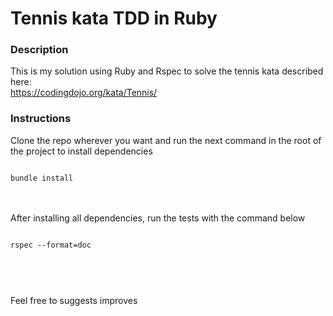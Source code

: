 # Tennis kata TDD in Ruby

### Description

This is my solution using Ruby and Rspec to solve the tennis kata described here:<br/>
https://codingdojo.org/kata/Tennis/

### Instructions

Clone the repo wherever you want and run the next command in the root of the project to install dependencies

<code>
bundle install
</code><br/><br/>

After installing all dependencies, run the tests with the command below

<code>
rspec --format=doc
</code><br/><br/>

#

Feel free to suggests improves
